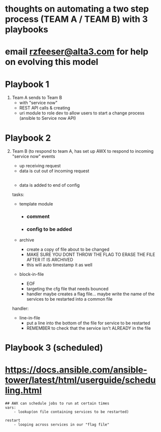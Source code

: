 # thoughts on automating a two step process (TEAM A / TEAM B) with 3 playbooks
# email rzfeeser@alta3.com for help on evolving this model


# Playbook 1
1) Team A sends to Team B
    - with "service now"
    - REST API calls & creating
    - uri module to role dev to allow users to start a change process (ansible to Service now API)

# Playbook 2
2) Team B (to respond to team A, has set up AWX to respond to incoming "service now" events
    - up receiving request
    - data is cut out of incoming request
    ## 
    - data is added to end of config
    
    tasks:
    - template module
        - ### comment
        - ### config to be added
        
    - archive
        - create a copy of file about to be changed
        - MAKE SURE YOU DONT THROW THE FLAG TO ERASE THE FILE AFTER IT IS ARCHIVED
        - this will auto timestamp it as well
    
    - block-in-file
        - EOF
        - targeting the cfg file that needs bounced
        - handler maybe creates a flag file... maybe write the name of the services to be restarted into a common file


    handler:
    - line-in-file
        - put a line into the bottom of the file for service to be restarted
        - REMEMBER to check that the service isn't ALREADY in the file

    

# Playbook 3 (scheduled)
# https://docs.ansible.com/ansible-tower/latest/html/userguide/scheduling.html
    ## AWX can schedule jobs to run at certain times
    vars:
        - lookup(on file containing services to be restarted)
    
    restart
        - looping across services in our "flag file"
